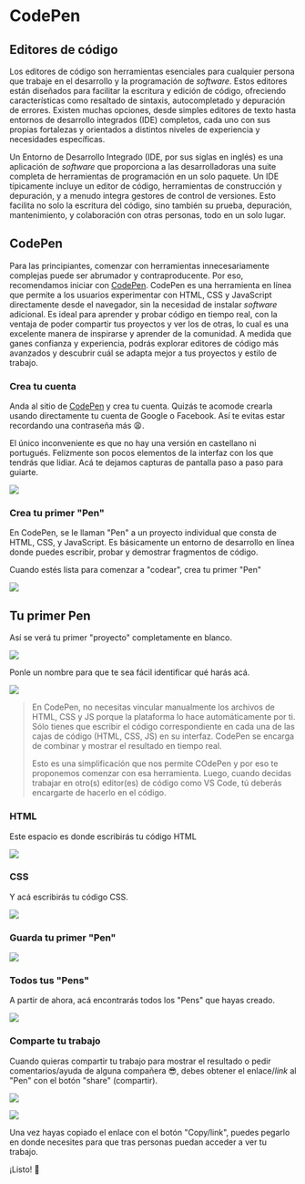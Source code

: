 # CodePen

## Editores de código

Los editores de código son herramientas esenciales para cualquier persona que trabaje en el desarrollo y la programación de *software*. Estos editores están diseñados para facilitar la escritura y edición de código, ofreciendo características como resaltado de sintaxis, autocompletado y depuración de errores. Existen muchas opciones, desde simples editores de texto hasta entornos de desarrollo integrados (IDE) completos, cada uno con sus propias fortalezas y orientados a distintos niveles de experiencia y necesidades específicas.

Un Entorno de Desarrollo Integrado (IDE, por sus siglas en inglés) es una aplicación de *software* que proporciona a las desarrolladoras una suite completa de herramientas de programación en un solo paquete. Un IDE típicamente incluye un editor de código, herramientas de construcción y depuración, y a menudo integra gestores de control de versiones. Esto facilita no solo la escritura del código, sino también su prueba, depuración, mantenimiento, y colaboración con otras personas, todo en un solo lugar.

## CodePen

Para las principiantes, comenzar con herramientas innecesariamente complejas puede ser abrumador y contraproducente. Por eso, recomendamos iniciar con [CodePen](https://codepen.io/). CodePen es una herramienta en línea que permite a los usuarios experimentar con HTML, CSS y JavaScript directamente desde el navegador, sin la necesidad de instalar *software* adicional. Es ideal para aprender y probar código en tiempo real, con la ventaja de poder compartir tus proyectos y ver los de otras, lo cual es una excelente manera de inspirarse y aprender de la comunidad. A medida que ganes confianza y experiencia, podrás explorar editores de código más avanzados y descubrir cuál se adapta mejor a tus proyectos y estilo de trabajo.

### Crea tu cuenta

Anda al sitio de [CodePen](https://codepen.io/) y crea tu cuenta. Quizás te acomode crearla usando directamente tu cuenta de Google o Facebook. Así te evitas estar recordando una contraseña más :weary:. 

El único inconveniente es que no hay una versión en castellano ni portugués. Felizmente son pocos elementos de la interfaz con los que tendrás que lidiar. Acá te dejamos capturas de pantalla paso a paso para guiarte.

![](..00_assets/2024-03-11-14-44-08-codePen_01.png)

### Crea tu primer "Pen"

En CodePen, se le llaman "Pen" a un proyecto individual que consta de HTML, CSS, y JavaScript. Es básicamente un entorno de desarrollo en línea donde puedes escribir, probar y demostrar fragmentos de código.

Cuando estés lista para comenzar a "codear", crea tu primer "Pen" 

![](..00_assets/2024-03-11-14-45-32-codePen_03.png)

## Tu primer Pen

Así se verá tu primer "proyecto" completamente en blanco.

![](..00_assets/2024-03-11-14-53-55-codePen_04.png)

Ponle un nombre para que te sea fácil identificar qué harás acá.

![](..00_assets/2024-03-11-14-54-34-codePen_05.png)

> En CodePen, no necesitas vincular manualmente los archivos de HTML, CSS y JS porque la plataforma lo hace automáticamente por ti. Sólo tienes que escribir el código correspondiente en cada una de las cajas de código (HTML, CSS, JS) en su interfaz. CodePen se encarga de combinar y mostrar el resultado en tiempo real.
> 
> Esto es una simplificación que nos permite COdePen y por eso te proponemos comenzar con esa herramienta. Luego, cuando decidas trabajar en otro(s) editor(es) de código como VS Code, tú deberás encargarte de hacerlo en el código.

### HTML

Este espacio es donde escribirás tu código HTML

![](..00_assets/2024-03-11-14-54-51-codePen_06.png)

### CSS

Y acá escribirás tu código CSS.

![](..00_assets/2024-03-11-14-55-26-codePen_07.png)

### Guarda tu primer "Pen"

![](..00_assets/2024-03-11-14-55-59-codePen_08.png)

### Todos tus "Pens"

A partir de ahora, acá encontrarás todos los "Pens" que hayas creado.

![](..00_assets/2024-03-11-14-56-27-codePen_09.png)

### Comparte tu trabajo

Cuando quieras compartir tu trabajo para mostrar el resultado o pedir comentarios/ayuda de alguna compañera :sunglasses:, debes obtener el enlace/*link* al "Pen" con el botón "share" (compartir).

![](..00_assets/2024-03-11-14-57-03-codePen_10.png)

![](..00_assets/2024-03-11-14-57-10-codePen_11.png)

Una vez hayas copiado el enlace con el botón "Copy/link", puedes pegarlo en donde necesites para que tras personas puedan acceder a ver tu trabajo.

¡Listo! 🌟

